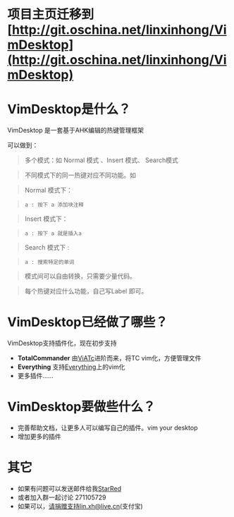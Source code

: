 # 项目主页迁移到[http://git.oschina.net/linxinhong/VimDesktop](http://git.oschina.net/linxinhong/VimDesktop)

# VimDesktop是什么？

VimDesktop 是一套基于AHK编辑的热键管理框架

可以做到：

> 多个模式：如 Normal 模式 、Insert 模式、 Search模式

> 不同模式下的同一热键对应不同功能。如

> Normal 模式下：

>     a : 按下 a 添加块注释

> Insert 模式下：

>     a : 按下 a 就是插入a

> Search 模式下 :

>     a : 搜索特定的单词

> 模式间可以自由转换，只需要少量代码。

> 每个热键对应什么功能，自己写Label 即可。


# VimDesktop已经做了哪些？

VimDesktop支持插件化，现在初步支持
+ __TotalCommander__ 由[ViATc](http://xbeta.info/viatc.htm)进阶而来，将TC vim化，方便管理文件
+ __Everything__ 支持[Everything](http://xbeta.info/everything-search-tool.htm)上的vim化
+ 更多插件……

# VimDesktop要做些什么？
+ 完善帮助文档，让更多人可以编写自己的插件。vim your desktop
+ 增加更多的插件

# 其它
+ 如果有问题可以发送邮件给我[StarRed](mailto:234653915@qq.com)
+ 或者加入群一起讨论 271105729
+ 如果可以，请捐赠支持lin.xh@live.cn(支付宝)
